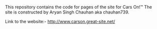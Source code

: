 This repository contains the code for pages of the site for Cars On!™
The site is constructed by Aryan Singh Chauhan aka chauhan739.

Link to the website:- http://www.carson.great-site.net/
